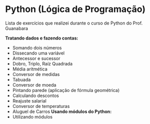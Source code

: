 # Python (Lógica de Programação)
Lista de exercícios que realizei durante o curso de Python do Prof. Guanabara 

**Tratando dados e fazendo contas:**
- Somando dois números
- Dissecando uma variável
- Antecessor e sucessor
- Dobro, Triplo, Raíz Quadrada
- Média aritmética
- Conversor de medidas
- Tabuada
- Conversor de moeda
- Pintando parede (aplicação de fórmula geométrica)
- Calculando descontos
- Reajuste salarial
- Conversor de temperaturas
- Aluguel de Carros
**Usando módulos do Python:**
- Utilizando módulos
